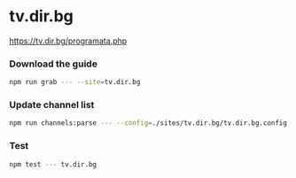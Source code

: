 # tv.dir.bg

https://tv.dir.bg/programata.php

### Download the guide

```sh
npm run grab --- --site=tv.dir.bg
```

### Update channel list

```sh
npm run channels:parse --- --config=./sites/tv.dir.bg/tv.dir.bg.config.js --output=./sites/tv.dir.bg/tv.dir.bg.channels.xml
```

### Test

```sh
npm test --- tv.dir.bg
```
